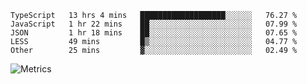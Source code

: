 <!--START_SECTION:waka-->

```text
TypeScript   13 hrs 4 mins   ███████████████████░░░░░░   76.27 %
JavaScript   1 hr 22 mins    ██░░░░░░░░░░░░░░░░░░░░░░░   07.99 %
JSON         1 hr 18 mins    ██░░░░░░░░░░░░░░░░░░░░░░░   07.65 %
LESS         49 mins         █▒░░░░░░░░░░░░░░░░░░░░░░░   04.77 %
Other        25 mins         ▓░░░░░░░░░░░░░░░░░░░░░░░░   02.49 %
```

<!--END_SECTION:waka-->

![Metrics](https://metrics.lecoq.io/TachibanaKimika?template=classic&base.activity=0&base.community=0&base.repositories=0&languages=1&isocalendar=1&isocalendar.duration=half-year&languages.limit=8&languages.sections=most-used&languages.colors=github&languages.threshold=0%25&languages.indepth=false&languages.recent.load=300&languages.recent.days=14&config.timezone=Asia%2FShanghai)
